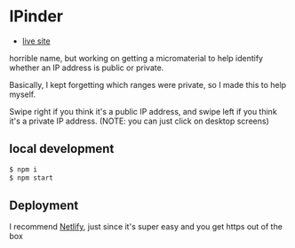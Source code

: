 # IPinder

- [live site](https://ipinder.netlify.com/)

horrible name, but working on getting a micromaterial to help identify whether
an IP address is public or private.

Basically, I kept forgetting which ranges were private, so I made this to help
myself.

Swipe right if you think it's a public IP address, and swipe left if you think it's
a private IP address. (NOTE: you can just click on desktop screens)

## local development

```bash
$ npm i
$ npm start
```

## Deployment

I recommend [Netlify](https://netlify.com/), just since it's super easy and you get
https out of the box
